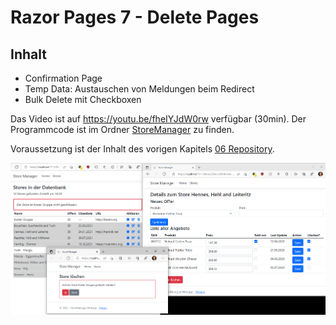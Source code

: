 # Razor Pages 7 - Delete Pages

## Inhalt

- Confirmation Page
- Temp Data: Austauschen von Meldungen beim Redirect
- Bulk Delete mit Checkboxen

Das Video ist auf https://youtu.be/fheIYJdW0rw verfügbar (30min). Der Programmcode ist im
Ordner [StoreManager](StoreManager) zu finden.

Voraussetzung ist der Inhalt des vorigen Kapitels [06 Repository](../06%20Repositories/README.md).

![](screenshot.png)
